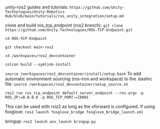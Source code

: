 unity-ros2 guides and tutorials:
`https://github.com/Unity-Technologies/Unity-Robotics-Hub/blob/main/tutorials/ros_unity_integration/setup.md`


clone and build ros_tcp_endpoint (ros2 branch):
`git clone https://github.com/Unity-Technologies/ROS-TCP-Endpoint.git`

`cd ROS-TCP-Endpoint`

`git checkout main-ros2`

`cd /workspaces/ros2_devcontainer`

`colcon build --symlink-install`

`source /workspaces/ros2_devcontainer/install/setup.bash`
To add automatic environment sourcing (ros-iron and workspace) to the .bashrc file: 
`source /workspaces/ros2_devcontainer/setup_source.sh`

`ros2 run ros_tcp_endpoint default_server_endpoint --ros-args -p ROS_IP:=0.0.0.0 -p ROS_TCP_PORT:=10001`


This can be used with rviz2 as long as the xforward is configured. If using foxglove:
`ros2 launch foxglove_bridge foxglove_bridge_launch.xml`


bringup:
`ros2 launch asv_launch bringup.py`